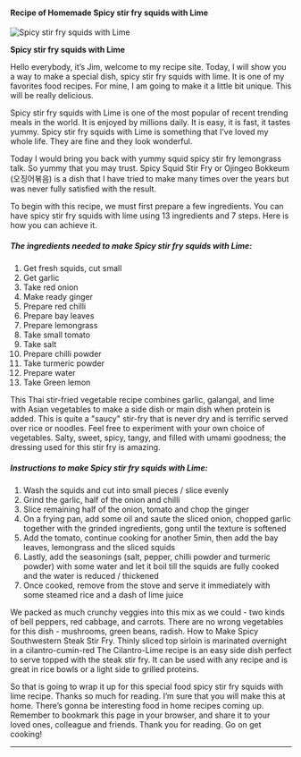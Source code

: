             

#### Recipe of Homemade Spicy stir fry squids with Lime

![Spicy stir fry squids with Lime](https://img-global.cpcdn.com/recipes/b907504d2dc05161/751x532cq70/spicy-stir-fry-squids-with-lime-recipe-main-photo.jpg)

**Spicy stir fry squids with Lime**

Hello everybody, it’s Jim, welcome to my recipe site. Today, I will show you a way to make a special dish, spicy stir fry squids with lime. It is one of my favorites food recipes. For mine, I am going to make it a little bit unique. This will be really delicious.

Spicy stir fry squids with Lime is one of the most popular of recent trending meals in the world. It is enjoyed by millions daily. It is easy, it is fast, it tastes yummy. Spicy stir fry squids with Lime is something that I’ve loved my whole life. They are fine and they look wonderful.

Today I would bring you back with yummy squid spicy stir fry lemongrass talk. So yummy that you may trust. Spicy Squid Stir Fry or Ojingeo Bokkeum (오징어볶음) is a dish that I have tried to make many times over the years but was never fully satisfied with the result.

To begin with this recipe, we must first prepare a few ingredients. You can have spicy stir fry squids with lime using 13 ingredients and 7 steps. Here is how you can achieve it.

##### The ingredients needed to make Spicy stir fry squids with Lime:

1.  Get fresh squids, cut small
2.  Get garlic
3.  Take red onion
4.  Make ready ginger
5.  Prepare red chilli
6.  Prepare bay leaves
7.  Prepare lemongrass
8.  Take small tomato
9.  Take salt
10.  Prepare chilli powder
11.  Take turmeric powder
12.  Prepare water
13.  Take Green lemon

This Thai stir-fried vegetable recipe combines garlic, galangal, and lime with Asian vegetables to make a side dish or main dish when protein is added. This is quite a "saucy" stir-fry that is never dry and is terrific served over rice or noodles. Feel free to experiment with your own choice of vegetables. Salty, sweet, spicy, tangy, and filled with umami goodness; the dressing used for this stir fry is amazing.

##### Instructions to make Spicy stir fry squids with Lime:

1.  Wash the squids and cut into small pieces / slice evenly
2.  Grind the garlic, half of the onion and chilli
3.  Slice remaining half of the onion, tomato and chop the ginger
4.  On a frying pan, add some oil and saute the sliced onion, chopped garlic together with the grinded ingredients, gong until the texture is softened
5.  Add the tomato, continue cooking for another 5min, then add the bay leaves, lemongrass and the sliced squids
6.  Lastly, add the seasonings (salt, pepper, chilli powder and turmeric powder) with some water and let it boil till the squids are fully cooked and the water is reduced / thickened
7.  Once cooked, remove from the stove and serve it immediately with some steamed rice and a dash of lime juice

We packed as much crunchy veggies into this mix as we could - two kinds of bell peppers, red cabbage, and carrots. There are no wrong vegetables for this dish - mushrooms, green beans, radish. How to Make Spicy Southwestern Steak Stir Fry. Thinly sliced top sirloin is marinated overnight in a cilantro-cumin-red The Cilantro-Lime recipe is an easy side dish perfect to serve topped with the steak stir fry. It can be used with any recipe and is great in rice bowls or a light side to grilled proteins.

So that is going to wrap it up for this special food spicy stir fry squids with lime recipe. Thanks so much for reading. I’m sure that you will make this at home. There’s gonna be interesting food in home recipes coming up. Remember to bookmark this page in your browser, and share it to your loved ones, colleague and friends. Thank you for reading. Go on get cooking!

* * *